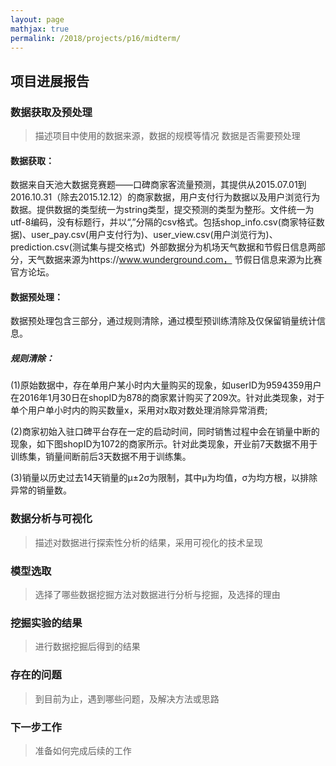 ```yaml
---
layout: page
mathjax: true
permalink: /2018/projects/p16/midterm/
---
```


## 项目进展报告

### 数据获取及预处理

> 描述项目中使用的数据来源，数据的规模等情况
> 数据是否需要预处理

#### 数据获取：
数据来自天池大数据竞赛题——口碑商家客流量预测，其提供从2015.07.01到2016.10.31（除去2015.12.12）的商家数据，用户支付行为数据以及用户浏览行为数据。提供数据的类型统一为string类型，提交预测的类型为整形。文件统一为utf-8编码，没有标题行，并以“,”分隔的csv格式。包括shop_info.csv(商家特征数据)、user_pay.csv(用户支付行为)、user_view.csv(用户浏览行为)、prediction.csv(测试集与提交格式)
  外部数据分为机场天气数据和节假日信息两部分，天气数据来源为https://www.wunderground.com， 节假日信息来源为比赛官方论坛。

#### 数据预处理：
数据预处理包含三部分，通过规则清除，通过模型预训练清除及仅保留销量统计信息。

##### 规则清除：
(1)原始数据中，存在单用户某小时内大量购买的现象，如userID为9594359用户在2016年1月30日在shopID为878的商家累计购买了209次。针对此类现象，对于单个用户单小时内的购买数量x，采用对x取对数处理消除异常消费;

(2)商家初始入驻口碑平台存在一定的启动时间，同时销售过程中会在销量中断的现象，如下图shopID为1072的商家所示。针对此类现象，开业前7天数据不用于训练集，销量间断前后3天数据不用于训练集。

(3)销量以历史过去14天销量的μ±2σ为限制，其中μ为均值，σ为均方根，以排除异常的销量数。

### 数据分析与可视化

> 描述对数据进行探索性分析的结果，采用可视化的技术呈现

### 模型选取

> 选择了哪些数据挖掘方法对数据进行分析与挖掘，及选择的理由

### 挖掘实验的结果

> 进行数据挖掘后得到的结果

### 存在的问题

> 到目前为止，遇到哪些问题，及解决方法或思路

### 下一步工作

> 准备如何完成后续的工作
